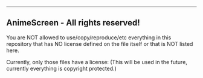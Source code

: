 -------------------------------
AnimeScreen - All rights reserved!
-------------------------------

You are NOT allowed to use/copy/reproduce/etc everything in this repository that has NO license defined on the file itself or that is NOT listed here.

Currently, only those files have a license:
(This will be used in the future, currently everything is copyright protected.)
